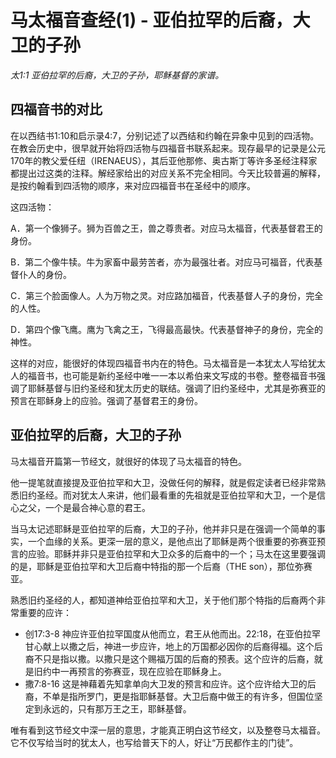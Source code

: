 # 马太福音查经(1) - 亚伯拉罕的后裔，大卫的子孙

*太1:1 亚伯拉罕的后裔，大卫的子孙，耶稣基督的家谱。*

## 四福音书的对比

在以西结书1:10和启示录4:7，分别记述了以西结和约翰在异象中见到的四活物。在教会历史中，很早就开始将四活物与四福音书联系起来。现存最早的记录是公元170年的教父爱任纽（IRENAEUS），其后亚他那修、奥古斯丁等许多圣经注释家都提出过这类的注释。解经家给出的对应关系不完全相同。今天比较普遍的解释，是按约翰看到四活物的顺序，来对应四福音书在圣经中的顺序。

这四活物：

  A．第一个像狮子。狮为百兽之王，兽之尊贵者。对应马太福音，代表基督君王的身份。

  B．第二个像牛犊。牛为家畜中最劳苦者，亦为最强壮者。对应马可福音，代表基督仆人的身份。

  C．第三个脸面像人。人为万物之灵。对应路加福音，代表基督人子的身份，完全的人性。

  D．第四个像飞鹰。鹰为飞禽之王，飞得最高最快。代表基督神子的身份，完全的神性。

这样的对应，能很好的体现四福音书内在的特色。马太福音是一本犹太人写给犹太人的福音书，也可能是新约圣经中唯一一本以希伯来文写成的书卷。整卷福音书强调了耶稣基督与旧约圣经和犹太历史的联结。强调了旧约圣经中，尤其是弥赛亚的预言在耶稣身上的应验。强调了基督君王的身份。



## 亚伯拉罕的后裔，大卫的子孙

马太福音开篇第一节经文，就很好的体现了马太福音的特色。

他一提笔就直接提及亚伯拉罕和大卫，没做任何的解释，就是假定读者已经非常熟悉旧约圣经。而对犹太人来讲，他们最看重的先祖就是亚伯拉罕和大卫，一个是信心之父，一个是最合神心意的君王。

当马太记述耶稣是亚伯拉罕的后裔，大卫的子孙，他并非只是在强调一个简单的事实，一个血缘的关系。更深一层的意义，是他点出了耶稣是两个很重要的弥赛亚预言的应验。耶稣并非只是亚伯拉罕和大卫众多的后裔中的一个；马太在这里要强调的是，耶稣是亚伯拉罕和大卫后裔中特指的那一个后裔（THE son），那位弥赛亚。

熟悉旧约圣经的人，都知道神给亚伯拉罕和大卫，关于他们那个特指的后裔两个非常重要的应许：

- 创17:3-8 神应许亚伯拉罕国度从他而立，君王从他而出。22:18，在亚伯拉罕甘心献上以撒之后，神进一步应许，地上的万国都必因你的后裔得福。这个后裔不只是指以撒。以撒只是这个赐福万国的后裔的预表。这个应许的后裔，就是旧约中一再预言的弥赛亚，现在应验在耶稣身上。
- 撒7:8-16 这是神藉着先知拿单向大卫发的预言和应许。这个应许给大卫的后裔，不单是指所罗门，更是指耶稣基督。大卫后裔中做王的有许多，但国位坚定到永远的，只有那万王之王，耶稣基督。

唯有看到这节经文中深一层的意思，才能真正明白这节经文，以及整卷马太福音。它不仅写给当时的犹太人，也写给普天下的人，好让“万民都作主的门徒”。







